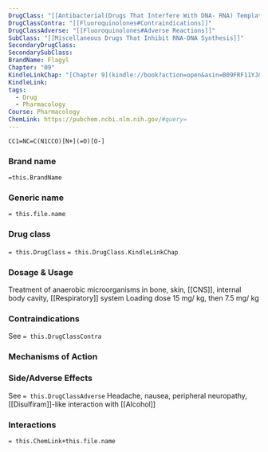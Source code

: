 ```yaml
---
DrugClass: "[[Antibacterial(Drugs That Interfere With DNA- RNA) Template]]"
DrugClassContra: "[[Fluoroquinolones#Contraindications]]"
DrugClassAdverse: "[[Fluoroquinolones#Adverse Reactions]]"
SubClass: "[[Miscellaneous Drugs That Inhibit RNA-DNA Synthesis]]"
SecondaryDrugClass: 
SecondarySubClass: 
BrandName: Flagyl
Chapter: "09"
KindleLinkChap: "[Chapter 9](kindle://book?action=open&asin=B09FRF11YJ&location=4794)"
KindleLink: 
tags:
  - Drug
  - Pharmacology
Course: Pharmacology
ChemLink: https://pubchem.ncbi.nlm.nih.gov/#query=
---
```

```smiles
CC1=NC=C(N1CCO)[N+](=O)[O-]
```

### Brand name
`=this.BrandName`
### Generic name
`= this.file.name`

### Drug class 
`= this.DrugClass`
	`= this.DrugClass.KindleLinkChap`

### Dosage & Usage
Treatment of anaerobic microorganisms in bone, skin, [[CNS]], internal body cavity, [[Respiratory]] system
Loading dose 15 mg/ kg, then 7.5 mg/ kg
### Contraindications
See `= this.DrugClassContra`

### Mechanisms of Action

### Side/Adverse Effects
See `= this.DrugClassAdverse`
Headache, nausea, peripheral neuropathy, [[Disulfiram]]-like interaction with [[Alcohol]]
### Interactions

`= this.ChemLink+this.file.name`

